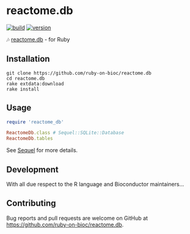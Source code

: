 # reactome.db

[![build](https://github.com/ruby-on-bioc/reactome.db/actions/workflows/ci.yml/badge.svg)](https://github.com/ruby-on-bioc/reactome.db/actions/workflows/ci.yml)
[![version](https://img.shields.io/badge/release%20version-1.79.0-green.svg)](https://bioconductor.org/packages/reactome.db/)

:notes: [reactome.db](https://bioconductor.org/packages/reactome.db/) - for Ruby

## Installation

```
git clone https://github.com/ruby-on-bioc/reactome.db
cd reactome.db
rake extdata:download
rake install
```

## Usage

```ruby
require 'reactome_db'

ReactomeDb.class # Sequel::SQLite::Database
ReactomeDb.tables
```

See [Sequel](https://github.com/jeremyevans/sequel) for more details.

## Development

With all due respect to the R language and Bioconductor maintainers...

## Contributing

Bug reports and pull requests are welcome on GitHub at https://github.com/ruby-on-bioc/reactome.db.
